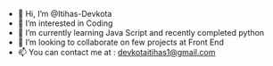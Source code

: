 - 👋 Hi, I’m @Itihas-Devkota
- 👀 I’m interested in Coding
- 🌱 I’m currently learning Java Script and recently completed python
- 💞️ I’m looking to collaborate on few projects at Front End
- 📫 You can contact me at : devkotaitihas1@gmail.com

<!---
Itihas-Devkota/Itihas-Devkota is a ✨ special ✨ repository because its `README.md` (this file) appears on your GitHub profile.
You can click the Preview link to take a look at your changes.
--->
